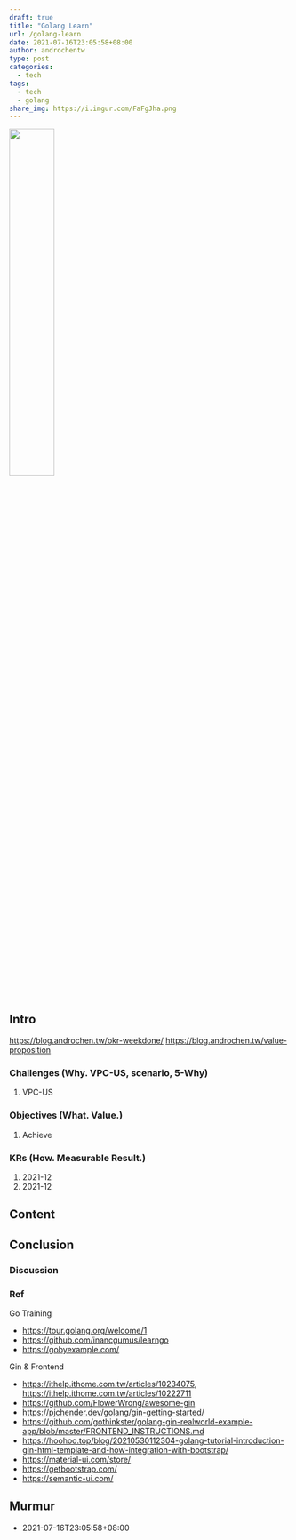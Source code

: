 ```yaml
---
draft: true
title: "Golang Learn"
url: /golang-learn
date: 2021-07-16T23:05:58+08:00
author: androchentw
type: post
categories:
  - tech
tags: 
  - tech
  - golang
share_img: https://i.imgur.com/FaFgJha.png
---
```


<img style="width:40%;" src="https://i.imgur.com/FaFgJha.png">

## Intro

https://blog.androchen.tw/okr-weekdone/
https://blog.androchen.tw/value-proposition

### Challenges (Why. VPC-US, scenario, 5-Why)

1. VPC-US

### Objectives (What. Value.)

1. Achieve

### KRs (How. Measurable Result.)

1. 2021-12
2. 2021-12

<!--more-->

## Content


## Conclusion


### Discussion


### Ref

Go Training

* https://tour.golang.org/welcome/1
* https://github.com/inancgumus/learngo
* https://gobyexample.com/

Gin & Frontend



* https://ithelp.ithome.com.tw/articles/10234075, https://ithelp.ithome.com.tw/articles/10222711
* https://github.com/FlowerWrong/awesome-gin
* https://pjchender.dev/golang/gin-getting-started/
* https://github.com/gothinkster/golang-gin-realworld-example-app/blob/master/FRONTEND_INSTRUCTIONS.md
* https://hoohoo.top/blog/20210530112304-golang-tutorial-introduction-gin-html-template-and-how-integration-with-bootstrap/
* https://material-ui.com/store/
* https://getbootstrap.com/
* https://semantic-ui.com/


## Murmur

* 2021-07-16T23:05:58+08:00

